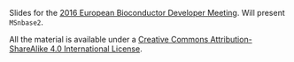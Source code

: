Slides for the [2016 European Bioconductor Developer
Meeting](http://scicore.ch/events/eurobioc2016/). Will present
`MSnbase2`.


All the material is available under a [Creative Commons
Attribution-ShareAlike 4.0 International
License](https://creativecommons.org/licenses/by-sa/4.0/).
